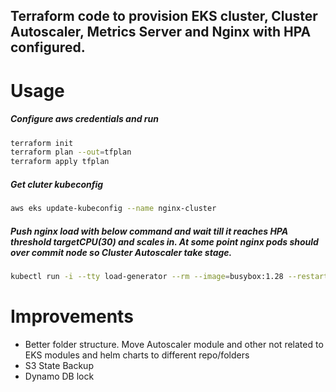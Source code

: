 ## Terraform code to provision EKS cluster, Cluster Autoscaler, Metrics Server and Nginx with HPA configured.


# Usage
##### Configure aws credentials and run
```bash
terraform init
terraform plan --out=tfplan
terraform apply tfplan
```

##### Get cluter kubeconfig
```bash
aws eks update-kubeconfig --name nginx-cluster
```

##### Push nginx load with below command and wait till it reaches HPA threshold targetCPU(30) and scales in. At some point nginx pods should over commit node so Cluster Autoscaler take stage.
```bash
kubectl run -i --tty load-generator --rm --image=busybox:1.28 --restart=Never -- /bin/sh -c "while sleep 0.01; do wget -q -O- http://nginx; done"
```

# Improvements 
* Better folder structure. Move Autoscaler module and other not related to EKS modules and helm charts to different repo/folders
* S3 State Backup  
* Dynamo DB  lock
